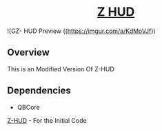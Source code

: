 <h1 align="center"><a href="https://discord.gg/brocode" target="_blank" rel="noopener noreferrer">Z HUD</a></h1>

![GZ- HUD Preview ((https://imgur.com/a/KdMoVJf))

## Overview

This is  an Modified Version Of Z-HUD

## Dependencies

-   QBCore



[Z-HUD]([https://github.com/qbcore-framework/qb-hud](https://github.com/TeamBroCode/z-hud.git)) - For the Initial Code

